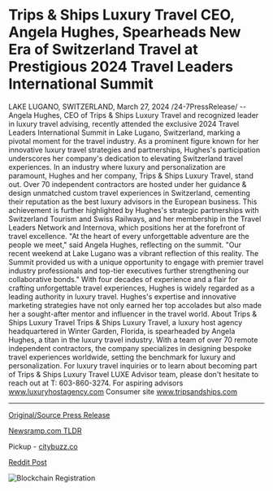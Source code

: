 # Trips & Ships Luxury Travel CEO, Angela Hughes, Spearheads New Era of Switzerland Travel at Prestigious 2024 Travel Leaders International Summit

LAKE LUGANO, SWITZERLAND, March 27, 2024 /24-7PressRelease/ -- Angela Hughes, CEO of Trips & Ships Luxury Travel and recognized leader in luxury travel advising, recently attended the exclusive 2024 Travel Leaders International Summit in Lake Lugano, Switzerland, marking a pivotal moment for the travel industry. As a prominent figure known for her innovative luxury travel strategies and partnerships, Hughes's participation underscores her company's dedication to elevating Switzerland travel experiences.  In an industry where luxury and personalization are paramount, Hughes and her company, Trips & Ships Luxury Travel, stand out. Over 70 independent contractors are hosted under her guidance & design unmatched custom travel experiences in Switzerland, cementing their reputation as the best luxury advisors in the European business. This achievement is further highlighted by Hughes's strategic partnerships with Switzerland Tourism and Swiss Railways, and her membership in the Travel Leaders Network and Internova, which positions her at the forefront of travel excellence.  "At the heart of every unforgettable adventure are the people we meet," said Angela Hughes, reflecting on the summit. "Our recent weekend at Lake Lugano was a vibrant reflection of this reality. The Summit provided us with a unique opportunity to engage with premier travel industry professionals and top-tier executives further strengthening our collaborative bonds."  With four decades of experience and a flair for crafting unforgettable travel experiences, Hughes is widely regarded as a leading authority in luxury travel. Hughes's expertise and innovative marketing strategies have not only earned her top accolades but also made her a sought-after mentor and influencer in the travel world.  About Trips & Ships Luxury Travel Trips & Ships Luxury Travel, a luxury host agency headquartered in Winter Garden, Florida, is spearheaded by Angela Hughes, a titan in the luxury travel industry. With a team of over 70 remote independent contractors, the company specializes in designing bespoke travel experiences worldwide, setting the benchmark for luxury and personalization.   For luxury travel inquiries or to learn about becoming part of Trips & Ships Luxury Travel LUXE Advisor team, please don't hesitate to reach out at T: 603-860-3274.  For aspiring advisors www.luxuryhostagency.com Consumer site www.tripsandships.com 

---

[Original/Source Press Release](https://www.24-7pressrelease.com/press-release/509562/trips-ships-luxury-travel-ceo-angela-hughes-spearheads-new-era-of-switzerland-travel-at-prestigious-2024-travel-leaders-international-summit)
                    

[Newsramp.com TLDR](https://newsramp.com/curated-news/trips-ships-luxury-travel-ceo-angela-hughes-attends-2024-travel-leaders-international-summit-in-switzerland/3d5878b18c024f13a46b8ba3c3f5af7c) 


Pickup - [citybuzz.co](https://citybuzz.co/2024/03/27/angela-hughes-elevates-switzerland-travel-at-prestigious-summit)
 



[Reddit Post](https://www.reddit.com/r/TravelAndLeisureNews/comments/1bovu4u/trips_ships_luxury_travel_ceo_angela_hughes/) 



![Blockchain Registration](https://cdn.newsramp.app/24-7PressRelease/qrcode/243/27/iconOpmk.webp)